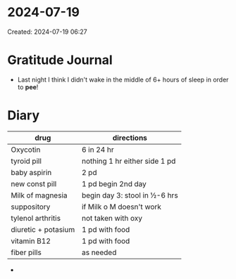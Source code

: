 # 2024-07-19
Created: 2024-07-19 06:27

# Gratitude Journal 

- Last night I think I didn't wake in the middle of 6+ hours of sleep in order to **pee**!


# Diary 
| drug                | directions                    |
|---------------------|-------------------------------|
| Oxycotin            | 6 in 24 hr                    |
| tyroid pill         | nothing 1 hr either side 1 pd |
| baby aspirin        | 2 pd                          |
| new const pill      | 1 pd begin 2nd day            |
| Milk of magnesia    | begin day 3: stool in ½-6 hrs |
| suppository         | if Milk o M doesn't work      |
| tylenol arthritis   | not taken with oxy            |
| diuretic + potasium | 1 pd with food                |
| vitamin B12         | 1 pd with food                |
| fiber pills         | as needed                     |


- 


